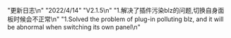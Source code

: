"更新日志\n"
"2022/4/14"  "V2.1.5\n"
"1.解决了插件污染blz的问题,切换自身面板时候会不正常\n"
"1.Solved the problem of plug-in polluting blz, and it will be abnormal when switching its own panel\n"
